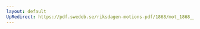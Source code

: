 ```yaml
---
layout: default
UpRedirect: https://pdf.swedeb.se/riksdagen-motions-pdf/1868/mot_1868__ak__00084/mot_1868__ak__00084_001.pdf
---
```

